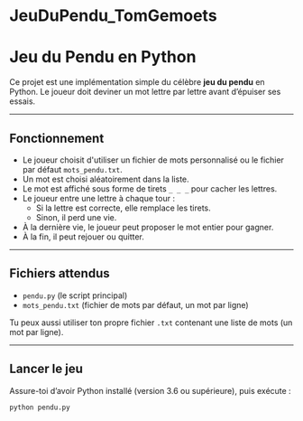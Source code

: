 # JeuDuPendu_TomGemoets
# Jeu du Pendu en Python

Ce projet est une implémentation simple du célèbre **jeu du pendu** en Python. Le joueur doit deviner un mot lettre par lettre avant d’épuiser ses essais.

---

## Fonctionnement

- Le joueur choisit d'utiliser un fichier de mots personnalisé ou le fichier par défaut `mots_pendu.txt`.
- Un mot est choisi aléatoirement dans la liste.
- Le mot est affiché sous forme de tirets `_ _ _` pour cacher les lettres.
- Le joueur entre une lettre à chaque tour :
  - Si la lettre est correcte, elle remplace les tirets.
  - Sinon, il perd une vie.
- À la dernière vie, le joueur peut proposer le mot entier pour gagner.
- À la fin, il peut rejouer ou quitter.

---

## Fichiers attendus

- `pendu.py` (le script principal)
- `mots_pendu.txt` (fichier de mots par défaut, un mot par ligne)

Tu peux aussi utiliser ton propre fichier `.txt` contenant une liste de mots (un mot par ligne).

---

## Lancer le jeu

Assure-toi d’avoir Python installé (version 3.6 ou supérieure), puis exécute :

```bash
python pendu.py
